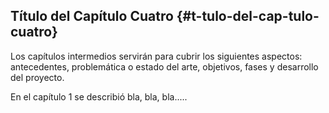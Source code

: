 ## Título del Capítulo Cuatro {#t-tulo-del-cap-tulo-cuatro}

Los capítulos intermedios servirán para cubrir los siguientes aspectos: antecedentes, problemática o estado del arte, objetivos, fases y desarrollo del proyecto.

En el capítulo 1 se describió bla, bla, bla.....